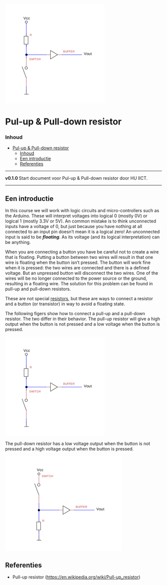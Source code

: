 ![logo](./img/Pull-upp-resistor.svg) [](logo-id)

# Pul-up & Pull-down resistor[](title-id)

### Inhoud[](toc-id)

- [Pul-up \& Pull-down resistor](#pul-up--pull-down-resistor)
    - [Inhoud](#inhoud)
  - [Een introductie](#een-introductie)
  - [Referenties](#referenties)

---

**v0.1.0 [](version-id)** Start document voor Pul-up & Pull-down resistor door HU IICT[](author-id).

---

## Een introductie

In this course we will work with logic circuits and micro-controllers such as the Arduino. These will interpret voltages into logical 0 (mostly 0V) or logical 1 (mostly 3.3V or 5V). An common mistake is to think unconnected inputs have a voltage of 0, but just because you have nothing at all connected to an input pin doesn’t mean it is a logical zero! An unconnected input is said to be ***floating***. As its voltage (and its logical interpretation) can be anything.

When you are connecting a button you have be careful not to create a wire that is floating. Putting a button between two wires will result in that one wire is floating when the button isn’t pressed. The button will work fine when it is pressed: the two wires are connected and there is a defined voltage. But an unpressed button will disconnect the two wires. One of the wires will be no longer connected to the power source or the ground, resulting in a floating wire. The solution for this problem can be found in pull-up and pull-down resistors.

These are not special [resistors](../../basis-elektronica/README.md#resistance), but these are ways to connect a resistor and a button (or transistor) in way to avoid a floating state.

The following figers show how to connect a pull-up and a pull-down resistor. The two differ in their behavior. The pull-up resistor will give a high output when the button is not pressed and a low voltage when the button is pressed. 

![A pull-up resistor](../pull-up&pull-down-resistor/img/Pull-upp-resistor.svg)

The pull-down resistor has a low voltage output when the button is not pressed and a high voltage output when the button is pressed.

![A pull-down resistor](../pull-up&pull-down-resistor/img/Pull-down-resistor.svg)

## Referenties
- Pull-up resistor (<https://en.wikipedia.org/wiki/Pull-up_resistor>)